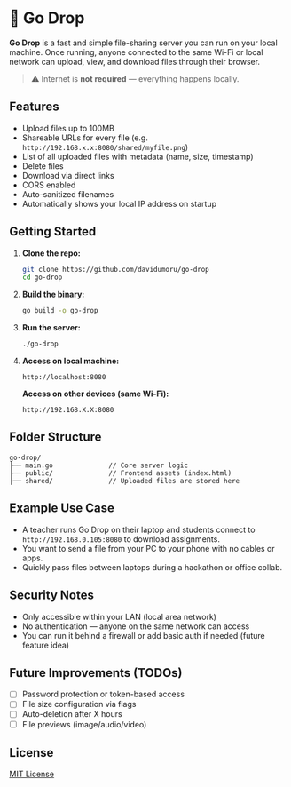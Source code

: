 # 📂 Go Drop

**Go Drop** is a fast and simple file-sharing server you can run on your local machine. Once running, anyone connected to the same Wi-Fi or local network can upload, view, and download files through their browser.

> ⚠️ Internet is **not required** — everything happens locally.

## Features

- Upload files up to 100MB
- Shareable URLs for every file (e.g. `http://192.168.x.x:8080/shared/myfile.png`)
- List of all uploaded files with metadata (name, size, timestamp)
- Delete files
- Download via direct links
- CORS enabled
- Auto-sanitized filenames
- Automatically shows your local IP address on startup

## Getting Started

1. **Clone the repo:**

   ```bash
   git clone https://github.com/davidumoru/go-drop
   cd go-drop
   ```

2. **Build the binary:**

   ```bash
   go build -o go-drop
   ```

3. **Run the server:**

   ```bash
   ./go-drop
   ```

4. **Access on local machine:**

   ```text
   http://localhost:8080
   ```

   **Access on other devices (same Wi-Fi):**

   ```text
   http://192.168.X.X:8080
   ```

## Folder Structure

```tree
go-drop/
├── main.go              // Core server logic
├── public/              // Frontend assets (index.html)
├── shared/              // Uploaded files are stored here
```

## Example Use Case

- A teacher runs Go Drop on their laptop and students connect to `http://192.168.0.105:8080` to download assignments.
- You want to send a file from your PC to your phone with no cables or apps.
- Quickly pass files between laptops during a hackathon or office collab.

## Security Notes

- Only accessible within your LAN (local area network)
- No authentication — anyone on the same network can access
- You can run it behind a firewall or add basic auth if needed (future feature idea)

## Future Improvements (TODOs)

- [ ] Password protection or token-based access
- [ ] File size configuration via flags
- [ ] Auto-deletion after X hours
- [ ] File previews (image/audio/video)

## License

[MIT License](LICENSE)

